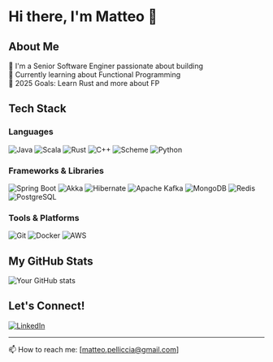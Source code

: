 # Hi there, I'm Matteo 👋

## About Me
🌟 I'm a Senior Software Enginer passionate about building  
🌱 Currently learning about Functional Programming  
🎯 2025 Goals: Learn Rust and more about FP

## Tech Stack
### Languages
![Java](https://img.shields.io/badge/-Java-007396?style=flat&logo=java&logoColor=white)
![Scala](https://img.shields.io/badge/-Scala-DC322F?style=flat&logo=scala&logoColor=white)
![Rust](https://img.shields.io/badge/-Rust-000000?style=flat&logo=rust&logoColor=white)
![C++](https://img.shields.io/badge/-C++-00599C?style=flat&logo=c%2B%2B&logoColor=white)
![Scheme](https://img.shields.io/badge/-Scheme-A42E2B?style=flat&logo=gnu&logoColor=white)
![Python](https://img.shields.io/badge/-Python-3776AB?style=flat&logo=Python&logoColor=white)

### Frameworks & Libraries
![Spring Boot](https://img.shields.io/badge/-Spring%20Boot-6DB33F?style=flat&logo=springboot&logoColor=white)
![Akka](https://img.shields.io/badge/-Akka-FF0000?style=flat&logo=apachecommons&logoColor=white)
![Hibernate](https://img.shields.io/badge/-Hibernate-59666C?style=flat&logo=hibernate&logoColor=white)
![Apache Kafka](https://img.shields.io/badge/-Kafka-231F20?style=flat&logo=apachekafka&logoColor=white)
![MongoDB](https://img.shields.io/badge/-MongoDB-47A248?style=flat&logo=mongodb&logoColor=white)
![Redis](https://img.shields.io/badge/-Redis-DC382D?style=flat&logo=redis&logoColor=white)
![PostgreSQL](https://img.shields.io/badge/-PostgreSQL-4169E1?style=flat&logo=postgresql&logoColor=white)

### Tools & Platforms
![Git](https://img.shields.io/badge/-Git-F05032?style=flat&logo=Git&logoColor=white)
![Docker](https://img.shields.io/badge/-Docker-2496ED?style=flat&logo=Docker&logoColor=white)
![AWS](https://img.shields.io/badge/-AWS-232F3E?style=flat&logo=Amazon-AWS&logoColor=white)

## My GitHub Stats
![Your GitHub stats](https://github-readme-stats.vercel.app/api?username=dr-divago&show_icons=true&theme=dracula)

## Let's Connect!
[![LinkedIn](https://img.shields.io/badge/-LinkedIn-0A66C2?style=flat&logo=LinkedIn&logoColor=white)](https://www.linkedin.com/in/matteo-pelliccia/)

---
📫 How to reach me: [matteo.pelliccia@gmail.com]
<!--
**dr-divago/dr-divago** is a ✨ _special_ ✨ repository because its `README.md` (this file) appears on your GitHub profile.

Here are some ideas to get you started:

- 🔭 I’m currently working on ...
- 🌱 I’m currently learning ...
- 👯 I’m looking to collaborate on ...
- 🤔 I’m looking for help with ...
- 💬 Ask me about ...
- 📫 How to reach me: ...
- 😄 Pronouns: ...
- ⚡ Fun fact: ...
-->
